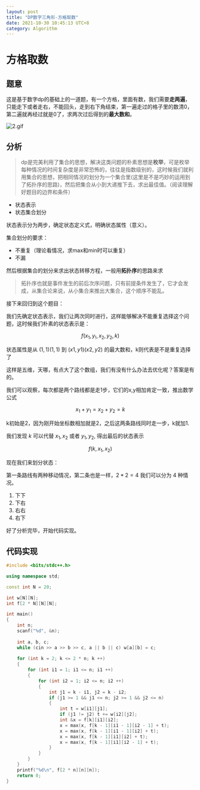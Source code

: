```yaml
---
layout: post
title: "DP数字三角形-方格取数"
date: 2021-10-30 10:45:13 UTC+8
category: Algorithm
---
```


# 方格取数

## 题意

这是基于数字dp的基础上的一道题，有一个方格，里面有数，我们需要**走两遍**，只能走下或者走右，不能回头，走到右下角结束，第一遍走过的格子里的数清0，第二遍就再经过就是0了，求两次过后得到的**最大数和**。

![2.gif](https://cdn.acwing.com/media/article/image/2019/09/12/19_764ece6ed5-2.gif)

## 分析

> dp是完美利用了集合的思想，解决这类问题的朴素思想是**枚举**，可是枚举每种情况的时间复杂度是非常恐怖的，往往是指数级别的，这时候我们就利用集合的思想，把相同情况的划分为一个集合里(这里是不是巧妙的运用到了拓扑序的思路)，然后把集合从小到大递推下去，求出最佳值。（阅读理解好题目的边界和条件）

- 状态表示
- 状态集合划分

状态表示分为两步，确定状态定义式，明确状态属性（意义）。

集合划分的要求：

- 不重复（理论看情况，求max和min时可以重复）
- 不漏

然后根据集合的划分来求出状态转移方程，一般用**拓扑序**的思路来求

> 拓扑序也就是事件发生的前后次序问题，只有前提条件发生了，它才会发成，从集合论来说，从小集合来推出大集合，这个顺序不能乱。

接下来回归到这个题目：

我们先确定状态表示，我们让两次同时进行，这样能够解决不能重复选择这个问题，这时候我们朴素的状态表示是：

$$
f(x_1,y_!,x_2,y_2,k)
$$

状态属性是从 $(1,1)(1,1)$ 到 $(x1,y1)(x2,y2)$ 的最大数和，k则代表是不是重复选择了

这样是五维，天哪，有点大了这个数组，我们有没有什么办法去优化呢？答案是有的。

我们可以观察，每次都是两个路线都是走1步，它们的x,y相加肯定一致，推出数学公式

$$
x_1 + y_1 = x_2 + y_2 = k
$$

k初始是2，因为刚开始坐标数相加就是2，之后这两条路线同时走一步，k就加1.

我们发现 $k$ 可以代替 $x_1,x_2$ 或者 $y_1, y_2$, 得出最后的状态表示

$$
f(k,x_1,x_2)
$$

现在我们来划分状态：

第一条路线有两种移动情况，第二条也是一样，$2*2 = 4$ 我们可以分为 4 种情况。

1. 下下
2. 下右
3. 右右
4. 右下

好了分析完毕，开始代码实现。

## 代码实现

```c++
#include <bits/stdc++.h>

using namespace std;

const int N = 20;

int w[N][N];
int f[2 * N][N][N];

int main()
{
    int n;
    scanf("%d", &n);
    
    int a, b, c;
    while (cin >> a >> b >> c, a || b || c) w[a][b] = c;
    
    for (int k = 2; k <= 2 * n; k ++)
    {
        for (int i1 = 1; i1 <= n; i1 ++)
        {
            for (int i2 = 1; i2 <= n; i2 ++)
            {
                int j1 = k - i1, j2 = k - i2;
                if (j1 >= 1 && j1 <= n; j2 >= 1 && j2 <= n)
                {
                    int t = w[i1][j1];
                    if (j1 != j2) t += w[i2][j2];
                    int &x = f[k][i1][i2];
                    x = max(x, f[k - 1][i1 - 1][i2 - 1] + t);
                    x = max(x, f[k - 1][i1 - 1][i2] + t);
                    x = max(x, f[k - 1][i1][i2] + t);
                    x = max(x, f[k - 1][i1][i2 - 1] + t);
                }
            }
        }
    }
    printf("%d\n", f[2 * n][n][n]);
    return 0;
}
```


